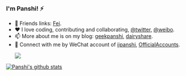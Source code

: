 ### I'm Panshi! ⚡

- 🌱 Friends links: [Fei](https://github.com/shixiongfei).
- ❤️ I love coding, contributing and collaborating, [@twitter](http://twitter.com/geekpanshi), [@weibo](https://weibo.com/u/6726260941).
- 📫 More about me is on my blog: [geekpanshi](https://www.geekpanshi.com/panshi/), [dairyshare](https://www.geekpanshi.com/diaryshare).
- 💬 Connect with me by WeChat account of [iipanshi](https://raw.githubusercontent.com/xingangshi/xingangshi/master/pics/wechat.png), [OfficialAccounts](https://raw.githubusercontent.com/xingangshi/xingangshi/master/pics/mp.png).
<a href="https://github-readme-streak-stats.herokuapp.com/?user=xingangshi&theme=default&ring=FFB19A&hide_border=false&currStreakNum=F6A085&fire=F6A085&currStreakLabel=F6A085&date_format=%5BY%20%5DM%20j"><p align="left"><img src="https://github-readme-streak-stats.herokuapp.com/?user=xingangshi&theme=default&ring=FFB19A&hide_border=false&currStreakNum=F6A085&fire=F6A085&currStreakLabel=F6A085&date_format=%5BY%20%5DM%20j"></p></a>

[![Panshi's github stats](https://github-readme-stats.vercel.app/api?username=xingangshi&count_private=true&show_icons=true&theme=default&show_owner=true)](https://github-readme-stats.vercel.app/api?username=xingangshi&count_private=true&show_icons=true&theme=default&show_owner=true)

<!--
- 👯 I’m looking to collaborate on [geekpanshi org](https://github.com/geekpanshi).
- 🤔 History of status:
  - [x] 2022, master front-end technology.
  - [ ] Just for coding.
  - [ ] Coding is all my life.
  - [ ] For coding.

- ⚡ About me
>
> ![Panshi's github stats](https://github-readme-stats.vercel.app/api?username=xingangshi&show_icons=true&theme=cobalt)
>
> ![Top Langs](https://github-readme-stats.vercel.app/api/top-langs/?username=xingangshi&layout=compact)


**xingangshi/xingangshi** is a ✨ _special_ ✨ repository because its `README.md` (this file) appears on your GitHub profile.

Here are some ideas to get you started:

- 🔭 I’m currently working on ...
- 🌱 I’m currently learning ...
- 👯 I’m looking to collaborate on ...
- 🤔 I’m looking for help with ...
- 💬 Ask me about ...
- 📫 How to reach me: ...
- 😄 Pronouns: ...
- ⚡ Fun fact: ...
-->
